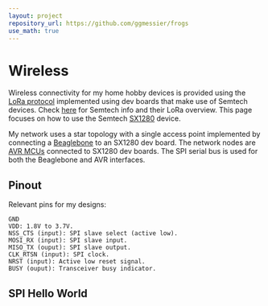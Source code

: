 ```yaml
---
layout: project
repository_url: https://github.com/ggmessier/frogs
use_math: true
---
```

# Wireless

Wireless connectivity for my home hobby devices is provided using the [LoRa protocol](https://en.wikipedia.org/wiki/LoRa) implemented using dev boards that make use of Semtech devices.  Check [here](https://www.semtech.com/lora/what-is-lora) for Semtech info and their LoRa overview.  This page focuses on how to use the Semtech [SX1280](https://www.semtech.com/products/wireless-rf/lora-24ghz/sx1280) device.

My network uses a star topology with a single access point implemented by connecting a [Beaglebone](bbb) to an SX1280 dev board.  The network nodes are [AVR MCUs](avr) connected to SX1280 dev boards.  The SPI serial bus is used for both the Beaglebone and AVR interfaces.


## Pinout

Relevant pins for my designs:
```
GND
VDD: 1.8V to 3.7V.
NSS_CTS (input): SPI slave select (active low).
MOSI_RX (input): SPI slave input.
MISO_TX (ouput): SPI slave output.
CLK_RTSN (input): SPI clock.
NRST (input): Active low reset signal.
BUSY (ouput): Transceiver busy indicator.
```

## SPI Hello World





